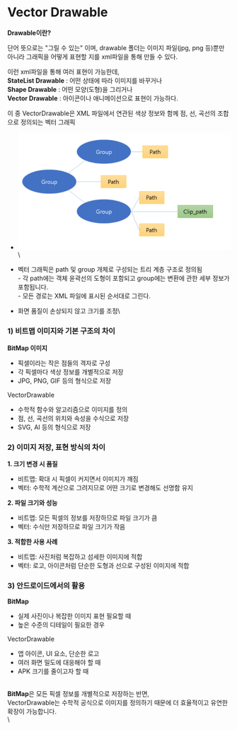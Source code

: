 # Vector Drawable

**Drawable이란?**

단어 뜻으로는 "그릴 수 있는" 이며, drawable 폴더는 이미지 파일(jpg, png 등)뿐만 아니라 그래픽을 어떻게 표현할 지를 xml파일을 통해 만들 수 있다.

이런 xml파일을 통해 여러 표현이 가능한데,\
**StateList Drawable** : 어떤 상태에 따라 이미지를 바꾸거나\
**Shape Drawable** : 어떤 모양(도형)을 그리거나\
**Vector Drawable** : 아이콘이나 애니메이션으로 표현이 가능하다.



이 중 VectorDrawable은 XML 파일에서 연관된 색상 정보와 함께 점, 선, 곡선의 조합으로 정의되는 벡터 그래픽

* ![](<../.gitbook/assets/image (1) (1).png>)\

* 벡터 그래픽은 path 및 group 개체로 구성되는 트리 계층 구조로 정의됨\
  \- 각 path에는 객체 윤곽선의 도형이 포함되고 group에는 변환에 관한 세부 정보가 포함됩니다. \
  \- 모든 경로는 XML 파일에 표시된 순서대로 그린다.&#x20;
* 화면 품질이 손상되지 않고 크기를 조정\


### 1) 비트맵 이미지와 기본 구조의 차이

**BitMap 이미지**

* 픽셀이라는 작은 점들의 격자로 구성
* 각 픽셀마다 색상 정보를 개별적으로 저장
* JPG, PNG, GIF 등의 형식으로 저장

VectorDrawable

* 수학적 함수와 알고리즘으로 이미지를 정의
* 점, 선, 곡선의 위치와 속성을 수식으로 저장
* SVG, AI 등의 형식으로 저장

### 2) 이미지 저장, 표현 방식의 차이

**1. 크기 변경 시 품질**

* 비트맵: 확대 시 픽셀이 커지면서 이미지가 깨짐
* 벡터: 수학적 계산으로 그려지므로 어떤 크기로 변경해도 선명함 유지

**2. 파일 크기와 성능**

* 비트맵: 모든 픽셀의 정보를 저장하므로 파일 크기가 큼
* 벡터: 수식만 저장하므로 파일 크기가 작음

**3. 적합한 사용 사례**

* 비트맵: 사진처럼 복잡하고 섬세한 이미지에 적합
* 벡터: 로고, 아이콘처럼 단순한 도형과 선으로 구성된 이미지에 적합

### 3) 안드로이드에서의 활용

**BitMap** &#x20;

* 실제 사진이나 복잡한 이미지 표현 필요할 때
* 높은 수준의 디테일이 필요한 경우

VectorDrawable

* 앱 아이콘, UI 요소, 단순한 로고
* 여러 화면 밀도에 대응해야 할 때
* APK 크기를 줄이고자 할 때

\
**BitMap**은 모든 픽셀 정보를 개별적으로 저장하는 반면, \
VectorDrawable는 수학적 공식으로 이미지를 정의하기 때문에 더 효율적이고 유연한 확장이 가능합니다.\
\
